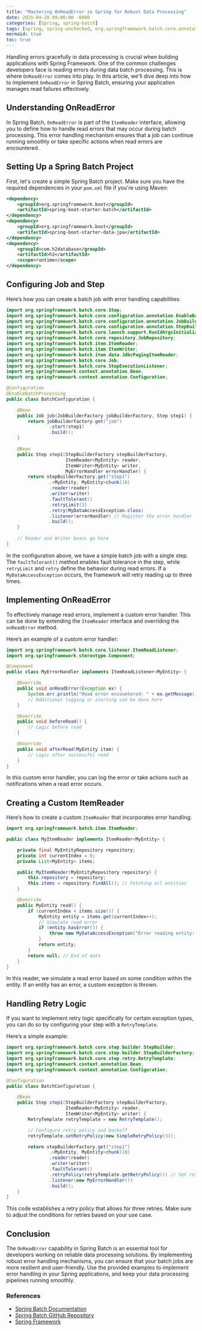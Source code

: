 ```yaml
---
title: "Mastering OnReadError in Spring for Robust Data Processing"
date: 2025-04-28 09:00:00 -0000
categories: [Spring, spring-batch]
tags: [spring, spring-unchecked, org.springframework.batch.core.annotation]
mermaid: true
toc: true
---
```



Handling errors gracefully in data processing is crucial when building applications with Spring Framework. One of the common challenges developers face is reading errors during data batch processing. This is where `OnReadError` comes into play. In this article, we'll dive deep into how to implement `OnReadError` in Spring Batch, ensuring your application manages read failures effectively.

## Understanding OnReadError

In Spring Batch, `OnReadError` is part of the `ItemReader` interface, allowing you to define how to handle read errors that may occur during batch processing. This error handling mechanism ensures that a job can continue running smoothly or take specific actions when read errors are encountered.

## Setting Up a Spring Batch Project

First, let's create a simple Spring Batch project. Make sure you have the required dependencies in your `pom.xml` file if you're using Maven:

```xml
<dependency>
    <groupId>org.springframework.boot</groupId>
    <artifactId>spring-boot-starter-batch</artifactId>
</dependency>
<dependency>
    <groupId>org.springframework.boot</groupId>
    <artifactId>spring-boot-starter-data-jpa</artifactId>
</dependency>
<dependency>
    <groupId>com.h2database</groupId>
    <artifactId>h2</artifactId>
    <scope>runtime</scope>
</dependency>
```

## Configuring Job and Step

Here’s how you can create a batch job with error handling capabilities:

```java
import org.springframework.batch.core.Step;
import org.springframework.batch.core.configuration.annotation.EnableBatchProcessing;
import org.springframework.batch.core.configuration.annotation.JobBuilderFactory;
import org.springframework.batch.core.configuration.annotation.StepBuilderFactory;
import org.springframework.batch.core.launch.support.RunIdArgsInitializer;
import org.springframework.batch.core.repository.JobRepository;
import org.springframework.batch.item.ItemReader;
import org.springframework.batch.item.ItemWriter;
import org.springframework.batch.item.data.JdbcPagingItemReader;
import org.springframework.batch.core.Job;
import org.springframework.batch.core.StepExecutionListener;
import org.springframework.context.annotation.Bean;
import org.springframework.context.annotation.Configuration;

@Configuration
@EnableBatchProcessing
public class BatchConfiguration {

    @Bean
    public Job job(JobBuilderFactory jobBuilderFactory, Step step1) {
        return jobBuilderFactory.get("job")
                .start(step1)
                .build();
    }

    @Bean
    public Step step1(StepBuilderFactory stepBuilderFactory, 
                      ItemReader<MyEntity> reader, 
                      ItemWriter<MyEntity> writer, 
                      MyErrorHandler errorHandler) {
        return stepBuilderFactory.get("step1")
                .<MyEntity, MyEntity>chunk(10)
                .reader(reader)
                .writer(writer)
                .faultTolerant()
                .retryLimit(3)
                .retry(MyDataAccessException.class)
                .listener(errorHandler) // Register the error handler
                .build();
    }
    
    // Reader and Writer beans go here
}
```

In the configuration above, we have a simple batch job with a single step. The `faultTolerant()` method enables fault tolerance in the step, while `retryLimit` and `retry` define the behavior during read errors. If a `MyDataAccessException` occurs, the framework will retry reading up to three times.

## Implementing OnReadError

To effectively manage read errors, implement a custom error handler. This can be done by extending the `ItemReader` interface and overriding the `onReadError` method.

Here’s an example of a custom error handler:

```java
import org.springframework.batch.core.listener.ItemReadListener;
import org.springframework.stereotype.Component;

@Component
public class MyErrorHandler implements ItemReadListener<MyEntity> {

    @Override
    public void onReadError(Exception ex) {
        System.err.println("Read error encountered: " + ex.getMessage());
        // Additional logging or alerting can be done here
    }

    @Override
    public void beforeRead() {
        // Logic before read
    }

    @Override
    public void afterRead(MyEntity item) {
        // Logic after successful read
    }
}
```

In this custom error handler, you can log the error or take actions such as notifications when a read error occurs.

## Creating a Custom ItemReader

Here’s how to create a custom `ItemReader` that incorporates error handling:

```java
import org.springframework.batch.item.ItemReader;

public class MyItemReader implements ItemReader<MyEntity> {

    private final MyEntityRepository repository;
    private int currentIndex = 0;
    private List<MyEntity> items;

    public MyItemReader(MyEntityRepository repository) {
        this.repository = repository;
        this.items = repository.findAll(); // Fetching all entities
    }

    @Override
    public MyEntity read() {
        if (currentIndex < items.size()) {
            MyEntity entity = items.get(currentIndex++);
            // Simulate read error
            if (entity.hasError()) {
                throw new MyDataAccessException("Error reading entity: " + entity.getId());
            }
            return entity;
        }
        return null; // End of data
    }
}
```

In this reader, we simulate a read error based on some condition within the entity. If an entity has an error, a custom exception is thrown.

## Handling Retry Logic

If you want to implement retry logic specifically for certain exception types, you can do so by configuring your step with a `RetryTemplate`.

Here’s a simple example:

```java
import org.springframework.batch.core.step.builder.StepBuilder;
import org.springframework.batch.core.step.builder.StepBuilderFactory;
import org.springframework.batch.core.step.retry.RetryTemplate;
import org.springframework.context.annotation.Bean;
import org.springframework.context.annotation.Configuration;

@Configuration
public class BatchConfiguration {

    @Bean
    public Step step1(StepBuilderFactory stepBuilderFactory, 
                      ItemReader<MyEntity> reader, 
                      ItemWriter<MyEntity> writer) {
        RetryTemplate retryTemplate = new RetryTemplate();

        // Configure retry policy and backoff
        retryTemplate.setRetryPolicy(new SimpleRetryPolicy(3));

        return stepBuilderFactory.get("step1")
                .<MyEntity, MyEntity>chunk(10)
                .reader(reader)
                .writer(writer)
                .faultTolerant()
                .retryPolicy(retryTemplate.getRetryPolicy()) // Set retry policy
                .listener(new MyErrorHandler())
                .build();
    }
}
```

This code establishes a retry policy that allows for three retries. Make sure to adjust the conditions for retries based on your use case.

## Conclusion

The `OnReadError` capability in Spring Batch is an essential tool for developers working on reliable data processing solutions. By implementing robust error handling mechanisms, you can ensure that your batch jobs are more resilient and user-friendly. Use the provided examples to implement error handling in your Spring applications, and keep your data processing pipelines running smoothly.

### References

- [Spring Batch Documentation](https://docs.spring.io/spring-batch/docs/current/reference/html/)
- [Spring Batch GitHub Repository](https://github.com/spring-projects/spring-batch)
- [Spring Framework](https://spring.io/projects/spring-framework)